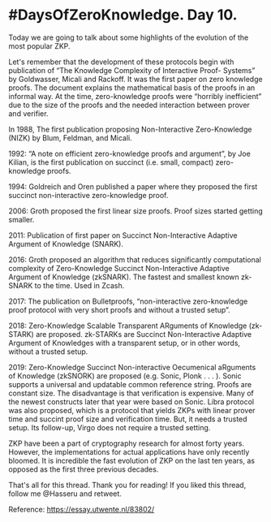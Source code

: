 # #DaysOfZeroKnowledge. Day 10.

Today we are going to talk about some highlights of the evolution of the most popular ZKP. 

Let's remember that the development of these protocols begin with publication of “The Knowledge Complexity of Interactive Proof- Systems” by Goldwasser, Micali and Rackoff. It was the first paper on zero knowledge proofs. The document explains the mathematical basis of the proofs in an informal way. At the time, zero-knowledge proofs were “horribly inefficient” due to the size of the proofs and the needed interaction between prover and verifier.

In 1988, The first publication proposing Non-Interactive Zero-Knowledge (NIZK) by Blum, Feldman, and Micali. 

1992: “A note on efficient zero-knowledge proofs and argument”, by Joe Kilian, is the first publication on succinct (i.e. small, compact) zero-knowledge proofs.

1994: Goldreich and Oren published a paper where they proposed the first succinct non-interactive zero-knowledge proof.

2006: Groth proposed the first linear size proofs. Proof sizes started getting smaller.

2011: Publication of first paper on Succinct Non-Interactive Adaptive Argument of Knowledge (SNARK).

2016: Groth proposed an algorithm that reduces significantly computational complexity of Zero-Knowledge Succinct Non-Interactive Adaptive Argument of Knowledge (zkSNARK). The fastest and smallest known zk-SNARK to the time. Used in Zcash.

2017: The publication on Bulletproofs, “non-interactive zero-knowledge proof protocol with very short proofs and without a trusted setup”.

2018: Zero-Knowledge Scalable Transparent ARguments of Knowledge (zk- STARK) are proposed. zk-STARKs are Succinct Non-Interactive Adaptive Argument of Knowledges with a transparent setup, or in other words, without a trusted setup.

2019: Zero-Knowledge Succinct Non-interactive Oecumenical aRguments of Knowledge (zkSNORK) are proposed (e.g. Sonic, Plonk . . . ). Sonic supports a universal and updatable common reference string. Proofs are constant size. The disadvantage is that verification is expensive. Many of the newest constructs later that year were based on Sonic. Libra protocol was also proposed, which is a protocol that yields ZKPs with linear prover time and succint proof size and verification time. But, it needs a trusted setup. Its follow-up, Virgo does not require a trusted setting.

ZKP have been a part of cryptography research for almost forty years. However, the implementations for actual applications have only recently bloomed. It is incredible the fast evolution of ZKP on the last ten years, as opposed as the first three previous decades.   

That's all for this thread. 
Thank you for reading! If you liked this thread, follow me @Hasseru and retweet.

Reference: https://essay.utwente.nl/83802/
